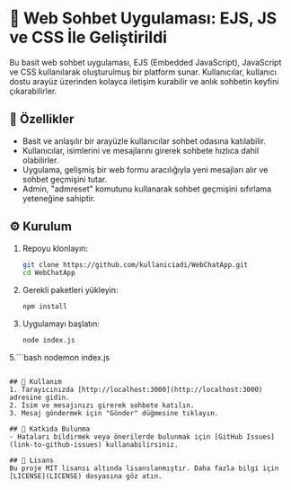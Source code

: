 # 🚀 Web Sohbet Uygulaması: EJS, JS ve CSS İle Geliştirildi

Bu basit web sohbet uygulaması, EJS (Embedded JavaScript), JavaScript ve CSS kullanılarak oluşturulmuş bir platform sunar. Kullanıcılar, kullanıcı dostu arayüz üzerinden kolayca iletişim kurabilir ve anlık sohbetin keyfini çıkarabilirler.

## 🌟 Özellikler
- Basit ve anlaşılır bir arayüzle kullanıcılar sohbet odasına katılabilir.
- Kullanıcılar, isimlerini ve mesajlarını girerek sohbete hızlıca dahil olabilirler.
- Uygulama, gelişmiş bir web formu aracılığıyla yeni mesajları alır ve sohbet geçmişini tutar.
- Admin, "admreset" komutunu kullanarak sohbet geçmişini sıfırlama yeteneğine sahiptir.

## ⚙️ Kurulum
1. Repoyu klonlayın:
   ```bash
   git clone https://github.com/kullaniciadi/WebChatApp.git
   cd WebChatApp
   ```
2. Gerekli paketleri yükleyin:
   ```bash
   npm install
   ```
3. Uygulamayı başlatın:
   ```bash
   node index.js
   ```
5.```bash 
   nodemon index.js
   ```

## 🚀 Kullanım
1. Tarayıcınızda [http://localhost:3000](http://localhost:3000) adresine gidin.
2. İsim ve mesajınızı girerek sohbete katılın.
3. Mesaj göndermek için "Gönder" düğmesine tıklayın.

## 🤝 Katkıda Bulunma
- Hataları bildirmek veya önerilerde bulunmak için [GitHub Issues](link-to-github-issues) kullanabilirsiniz.

## 📝 Lisans
Bu proje MIT lisansı altında lisanslanmıştır. Daha fazla bilgi için [LICENSE](LICENSE) dosyasına göz atın.
